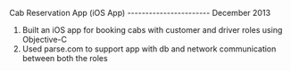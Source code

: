 Cab Reservation App (iOS App) ----------------------- December 2013
1) Built an iOS app for booking cabs with customer and driver roles using Objective-C
2) Used parse.com to support app with db and network communication between both the roles
